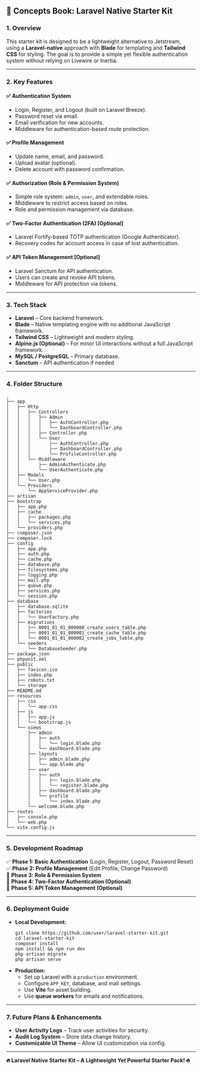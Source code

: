 ## 📖 **Concepts Book: Laravel Native Starter Kit**  

### **1. Overview**  
This starter kit is designed to be a lightweight alternative to Jetstream, using a **Laravel-native** approach with **Blade** for templating and **Tailwind CSS** for styling. The goal is to provide a simple yet flexible authentication system without relying on Livewire or Inertia.

---

### **2. Key Features**  
#### ✅ **Authentication System**  
- Login, Register, and Logout (built on Laravel Breeze).  
- Password reset via email.  
- Email verification for new accounts.  
- Middleware for authentication-based route protection.

#### ✅ **Profile Management**  
- Update name, email, and password.  
- Upload avatar (optional).  
- Delete account with password confirmation.

#### ✅ **Authorization (Role & Permission System)**  
- Simple role system: `admin`, `user`, and extendable roles.  
- Middleware to restrict access based on roles.  
- Role and permission management via database.

#### ✅ **Two-Factor Authentication (2FA) [Optional]**  
- Laravel Fortify-based TOTP authentication (Google Authenticator).  
- Recovery codes for account access in case of lost authentication.  

#### ✅ **API Token Management [Optional]**  
- Laravel Sanctum for API authentication.  
- Users can create and revoke API tokens.  
- Middleware for API protection via tokens.

---

### **3. Tech Stack**  
- **Laravel** – Core backend framework.  
- **Blade** – Native templating engine with no additional JavaScript framework.  
- **Tailwind CSS** – Lightweight and modern styling.  
- **Alpine.js (Optional)** – For minor UI interactions without a full JavaScript framework.  
- **MySQL / PostgreSQL** – Primary database.  
- **Sanctum** – API authentication if needed.  

---

### **4. Folder Structure**  
```
.
├── app
│   ├── Http
│   │   ├── Controllers
│   │   │   ├── Admin
│   │   │   │   ├── AuthController.php
│   │   │   │   └── DashboardController.php
│   │   │   ├── Controller.php
│   │   │   └── User
│   │   │       ├── AuthController.php
│   │   │       ├── DashboardController.php
│   │   │       └── ProfileController.php
│   │   └── Middleware
│   │       ├── AdminAuthenticate.php
│   │       └── UserAuthenticate.php
│   ├── Models
│   │   └── User.php
│   └── Providers
│       └── AppServiceProvider.php
├── artisan
├── bootstrap
│   ├── app.php
│   ├── cache
│   │   ├── packages.php
│   │   └── services.php
│   └── providers.php
├── composer.json
├── composer.lock
├── config
│   ├── app.php
│   ├── auth.php
│   ├── cache.php
│   ├── database.php
│   ├── filesystems.php
│   ├── logging.php
│   ├── mail.php
│   ├── queue.php
│   ├── services.php
│   └── session.php
├── database
│   ├── database.sqlite
│   ├── factories
│   │   └── UserFactory.php
│   ├── migrations
│   │   ├── 0001_01_01_000000_create_users_table.php
│   │   ├── 0001_01_01_000001_create_cache_table.php
│   │   └── 0001_01_01_000002_create_jobs_table.php
│   └── seeders
│       └── DatabaseSeeder.php
├── package.json
├── phpunit.xml
├── public
│   ├── favicon.ico
│   ├── index.php
│   ├── robots.txt
│   └── storage
├── README.md
├── resources
│   ├── css
│   │   └── app.css
│   ├── js
│   │   ├── app.js
│   │   └── bootstrap.js
│   └── views
│       ├── admin
│       │   ├── auth
│       │   │   └── login.blade.php
│       │   └── dashboard.blade.php
│       ├── layouts
│       │   ├── admin.blade.php
│       │   └── app.blade.php
│       ├── user
│       │   ├── auth
│       │   │   ├── login.blade.php
│       │   │   └── register.blade.php
│       │   ├── dashboard.blade.php
│       │   └── profile
│       │       └── index.blade.php
│       └── welcome.blade.php
├── routes
│   ├── console.php
│   └── web.php
└── vite.config.js

```

---

### **5. Development Roadmap**  
✅ **Phase 1: Basic Authentication** (Login, Register, Logout, Password Reset)  
✅ **Phase 2: Profile Management** (Edit Profile, Change Password)  
🔄 **Phase 3: Role & Permission System**  
🔄 **Phase 4: Two-Factor Authentication (Optional)**  
🔄 **Phase 5: API Token Management (Optional)**  

---

### **6. Deployment Guide**  
- **Local Development:**  
  ```
  git clone https://github.com/user/laravel-starter-kit.git
  cd laravel-starter-kit
  composer install
  npm install && npm run dev
  php artisan migrate
  php artisan serve
  ```
- **Production:**  
  - Set up Laravel with a `production` environment.  
  - Configure `APP_KEY`, database, and mail settings.  
  - Use **Vite** for asset building.  
  - Use **queue workers** for emails and notifications.  

---

### **7. Future Plans & Enhancements**  
- **User Activity Logs** – Track user activities for security.  
- **Audit Log System** – Store data change history.  
- **Customizable UI Theme** – Allow UI customization via config.  

---

**🔥 Laravel Native Starter Kit – A Lightweight Yet Powerful Starter Pack! 🔥**  